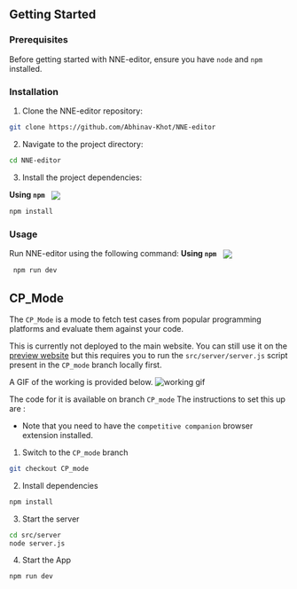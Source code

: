 
##  Getting Started


###  Prerequisites

Before getting started with NNE-editor, ensure you have `node` and `npm` installed.

###  Installation


1. Clone the NNE-editor repository:
```sh
git clone https://github.com/Abhinav-Khot/NNE-editor
```

2. Navigate to the project directory:
```sh
cd NNE-editor
```

3. Install the project dependencies:


**Using `npm`** &nbsp; [<img align="center" src="https://img.shields.io/badge/npm-CB3837.svg?style={badge_style}&logo=npm&logoColor=white" />](https://www.npmjs.com/)

```sh
npm install
```




###  Usage
Run NNE-editor using the following command:
**Using `npm`** &nbsp; [<img align="center" src="https://img.shields.io/badge/npm-CB3837.svg?style={badge_style}&logo=npm&logoColor=white" />](https://www.npmjs.com/)

```sh
 npm run dev
```

## CP_Mode

The `CP_Mode` is a mode to fetch test cases from popular programming platforms and evaluate them against your code.

This is currently not deployed to the main website.
You can still use it on the [preview website](https://nne-editor-git-cpmode-abhinav-khots-projects.vercel.app?_vercel_share=jfelIqNVOkFqwPiaQ1As9sfH108AgRkS) but this requires you to run the `src/server/server.js` script present in the `CP_mode` branch locally first.



A GIF of the working is provided below.
![working gif](https://github.com/user-attachments/assets/c250620a-a8c4-46f7-9a15-136f0b8a28b7)

The code for it is available on branch `CP_mode` The instructions to set this up are :
- Note that you need to have the `competitive companion` browser extension installed.

1. Switch to the `CP_mode` branch
```sh
git checkout CP_mode
```

2. Install dependencies
```sh
npm install
```
3. Start the server
```sh
cd src/server
node server.js
```

4. Start the App
```sh
npm run dev
```
